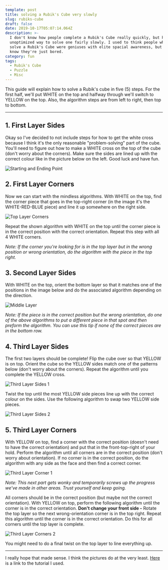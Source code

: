 ```yaml
---
template: post
title: solving a Rubik's Cube very slowly
slug: rubiks-cube
draft: false
date: 2019-10-17T05:07:14.064Z
description: >-
  I don't know how people complete a Rubik's Cube really quickly, but here's an
  unoptimized way to solve one fairly slowly. I used to think people who could
  solve a Rubik's Cube were geniuses with elite spacial awareness, but now I
  know they're just bored.
category: fun
tags:
  - Rubik's Cube
  - Puzzle
  - Misc
---
```

This guide will explain how to solve a Rubik's cube in five (5) steps. For the first half, we'll put WHITE on the top and halfway through we'll switch to YELLOW on the top. Also, the algorithm steps are from left to right, then top to bottom.

- - -

## 1. First Layer Sides

Okay so I've decided to not include steps for how to get the white cross because I think it's the only reasonable "problem-solving" part of the cube. You'll need to figure out how to make a WHITE cross on the top of the cube (don't worry about the corners). Make sure the sides are lined up with the correct colour like in the picture below on the left. Good luck and have fun.

![](/media/1-top_cross.png "Starting and Ending Point")

## 2. First Layer Corners

Now we can start with the mindless algorithms. With WHITE on the top, find the corner piece that goes in the top-right corner (in the image it's the WHITE-RED-BLUE piece) and line it up somewhere on the right side.

![](/media/2-row1_corners.png "Top Layer Corners")

Repeat the shown algorithm with WHITE on the top until the corner piece is in the correct position with the correct orientation. Repeat this step with all 4 WHITE corners.

_Note: If the corner you're looking for is in the top layer but in the wrong position or wrong orientation, do the algorithm with the piece in the top right._

## 3. Second Layer Sides

With WHITE on the top, orient the bottom layer so that it matches one of the positions in the image below and do the associated algorithm depending on the direction.

![](/media/3-row2_sides.png "Middle Layer")

_Note: If the piece is in the correct position but the wrong orientation, do one of the above algorithms to put a different piece in that spot and then preform the algorithm. You can use this tip if none of the correct pieces are in the bottom row._

## 4. Third Layer Sides

The first two layers should be complete! Flip the cube over so that YELLOW is on top. Orient the cube so the YELLOW sides match one of the patterns below (don't worry about the corners). Repeat the algorithm until you complete the YELLOW cross.

![](/media/4-bottom_cross.png "Third Layer Sides 1")

Twist the top until the most YELLOW side pieces line up with the correct colour on the sides. Use the following algorithm to swap two YELLOW side pieces.

![](/media/5-row3_sides.png "Third Layer Sides 2")

## 5. Third Layer Corners

With YELLOW on top, find a corner with the correct position (doesn't need to have the correct orientation) and put that in the front-top-right of your hold. Perform the algorithm until all corners are in the correct position (don't worry about orientation). If no corner is in the correct position, do the algorithm with any side as the face and then find a correct corner.

![](/media/6-bottom_corner_positions.png "Third Layer Corner 1")

_Note: This next part gets wonky and temporarily screws up the progress we've made in other areas. Trust yourself and keep going._

All corners should be in the correct position (but maybe not the correct orientation). With YELLOW on top, perform the following algorithm until the corner is in the correct orientation. **Don't change your front side -** Rotate the top layer so the next wrong-orientation corner is in the top right. Repeat this algorithm until the corner is in the correct orientation. Do this for all corners until the top layer is complete. 

![](/media/7-bottom_corner_orientation.png "Third Layer Corners 2")

You might need to do a final twist on the top layer to line everything up.

- - -

I really hope that made sense. I think the pictures do at the very least. [Here](https://www.speedcube.com.au/pages/how-to-solve-a-rubiks-cube) is a link to the tutorial I used.
